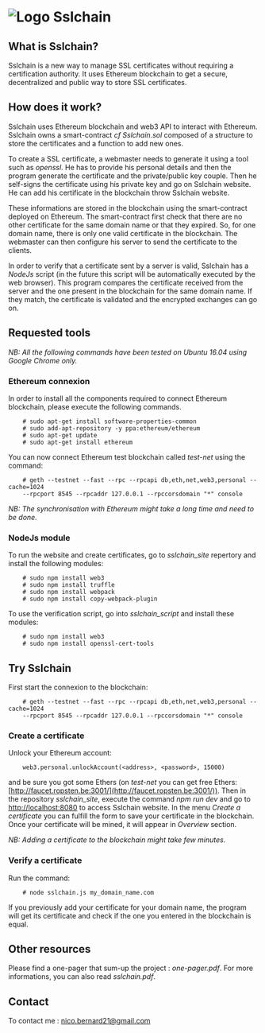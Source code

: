 # ![Logo](https://github.com/nicob21/sslchain/blob/master/sslchain_site/app/img/logo.png) Sslchain

## What is Sslchain?
Sslchain is a new way to manage SSL certificates without requiring a certification authority. It uses Ethereum blockchain to get a secure, decentralized and public way to store SSL certificates.

## How does it work?
Sslchain uses Ethereum blockchain and web3 API to interact with Ethereum. Sslchain owns  a smart-contract *cf Sslchain.sol* composed of a structure to store the certificates and a function to add new ones.

To create a SSL certificate, a webmaster needs to generate it using a tool such as *openssl*. He has to provide his personal details and then the program generate the certificate and the private/public key couple. Then he self-signs the certificate using his private key and go on Sslchain website. He can add his certificate in the blockchain throw Sslchain website. 

These informations are stored in the blockchain using the smart-contract deployed on Ethereum. The smart-contract first check that there are no other certificate for the same domain name or that they expired. So, for one domain name, there is only one valid certificate in the blockchain. The webmaster can then configure his server to send the certificate to the clients.

In order to verify that a certificate sent by a server is valid, Sslchain has a *NodeJs* script (in the future this script will be automatically executed by the web browser). This program compares the certificate received from the server and the one present in the blockchain for the same domain name. If they match, the certificate is validated and the encrypted exchanges can go on.

## Requested tools
*NB: All the following commands have been tested on Ubuntu 16.04 using Google Chrome only.*

### Ethereum connexion
In order to install all the components required to connect Ethereum blockchain, please execute the following commands.
```
    # sudo apt-get install software-properties-common
    # sudo add-apt-repository -y ppa:ethereum/ethereum
    # sudo apt-get update
    # sudo apt-get install ethereum
```

You can now connect Ethereum test blockchain called *test-net* using the command:
```
    # geth --testnet --fast --rpc --rpcapi db,eth,net,web3,personal --cache=1024
    --rpcport 8545 --rpcaddr 127.0.0.1 --rpccorsdomain "*" console
```
*NB: The synchronisation with Ethereum might take a long time and need to be done.*

### NodeJs module
To run the website and create certificates, go to *sslchain_site* repertory and install the following modules:
```
    # sudo npm install web3
    # sudo npm install truffle
    # sudo npm install webpack
    # sudo npm install copy-webpack-plugin
```

To use the verification script, go into *sslchain_script* and install these modules:
```
    # sudo npm install web3
    # sudo npm install openssl-cert-tools
```

## Try Sslchain
First start the connexion to the blockchain:
```
    # geth --testnet --fast --rpc --rpcapi db,eth,net,web3,personal --cache=1024
    --rpcport 8545 --rpcaddr 127.0.0.1 --rpccorsdomain "*" console
```

### Create a certificate
Unlock your Ethereum account:
```
    web3.personal.unlockAccount(<address>, <password>, 15000)
```
and be sure you got some Ethers (on *test-net* you can get free Ethers: [http://faucet.ropsten.be:3001/](http://faucet.ropsten.be:3001/)).
Then in the repository *sslchain\_site*, execute the command *npm run dev* and go to [http://localhost:8080](http://localhost:8080) to access Sslchain website. In the menu *Create a certificate* you can fulfill the form to save your certificate in the blockchain. Once your certificate will be mined, it will appear in *Overview* section.

*NB: Adding a certificate to the blockchain might take few minutes.*

### Verify a certificate

Run the command:
```
    # node sslchain.js my_domain_name.com
```
If you previously add your certificate for your domain name, the program will get its certificate and check if the one you entered in the blockchain is equal. 

## Other resources
Please find a one-pager that sum-up the project : *one-pager.pdf*.
For more informations, you can also read *sslchain.pdf*.

## Contact
To contact me : nico.bernard21@gmail.com
